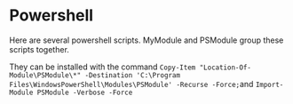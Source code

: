 # Powershell

Here are several powershell scripts. MyModule and PSModule group these scripts together.

They can be installed with the command ```Copy-Item "Location-Of-Module\PSModule\*" -Destination 'C:\Program Files\WindowsPowerShell\Modules\PSModule' -Recurse -Force;```and 
```Import-Module PSModule -Verbose -Force```
